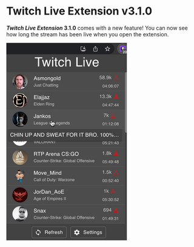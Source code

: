 # Twitch Live Extension v3.1.0

**_Twitch Live Extension_ 3.1.0** comes with a new feature! You can now see how long the stream has been live when you open the extension.

![Extension](../assets/extension_hover_icon_changelog.png "Extension")
